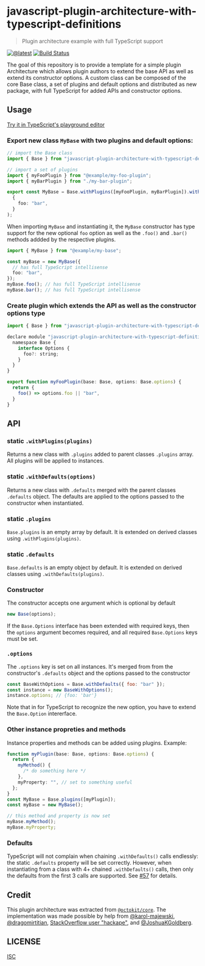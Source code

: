 # javascript-plugin-architecture-with-typescript-definitions

> Plugin architecture example with full TypeScript support

[![@latest](https://img.shields.io/npm/v/javascript-plugin-architecture-with-typescript-definitions.svg)](https://www.npmjs.com/package/javascript-plugin-architecture-with-typescript-definitions)
[![Build Status](https://github.com/gr2m/javascript-plugin-architecture-with-typescript-definitions/workflows/Test/badge.svg)](https://github.com/gr2m/javascript-plugin-architecture-with-typescript-definitions/actions/workflows/test.yml)

The goal of this repository is to provide a template for a simple plugin Architecture which allows plugin authors to extend the base API as well as extend its constructor options. A custom class can be composed of the core Base class, a set of plugins and default options and distributed as new package, with full TypeScript for added APIs and constructor options.

## Usage

[Try it in TypeScript's playground editor](https://www.typescriptlang.org/play?#code/JYWwDg9gTgLgBAbzgIQIYGcCmcC+cBmUEIcARAFaoBuGAxlMGDALRgA2ArgObAB2zqKLQAWwGJlowOUTMwDuY4cxgBPMJnT1GLACaZ8fMcAi90pANwAoS-g69Jx3nBAqAYhAgAFTj14AKPnQYVHtMAC4UDEwASkRLODgZKSgnBHiEgg8Iv1iAXgA+MnwPUgAadJwrHGtbexhHZxU0KG9uPgDTYNCItCxYtISk6VT0hIAjQWy8wtIJqDKKqpq7BxM4DCxYAGUYBl4uP3QOMfIJGAigva5+6staEyC4dwgAFQ14XMisADoFGGFWr50H4ANouZ6AvgAXWiVnunUyr3ecE+vEwcieHjeQRyVg2mG2uz4B2KSKC31JOVh1nhj2ezWxHy+mF+ikhplB4I87NKjWa7JhcIe8FJDORqPRmIgYpx1PxhKuflFgkZFI8VLx6E2MB2iuVUFVcw1QA)

### Export new class `MyBase` with two plugins and default options:

```ts
// import the Base class
import { Base } from "javascript-plugin-architecture-with-typescript-definitions";

// import a set of plugins
import { myFooPlugin } from "@example/my-foo-plugin";
import { myBarPlugin } from "./my-bar-plugin";

export const MyBase = Base.withPlugins([myFooPlugin, myBarPlugin]).withDefaults(
  {
    foo: "bar",
  }
);
```

When importing `MyBase` and instantiating it, the `MyBase` constructor has type support for the new optional `foo` option as well as the `.foo()` and `.bar()` methods addded by the respective plugins.

```ts
import { MyBase } from "@example/my-base";

const myBase = new MyBase({
  // has full TypeScript intellisense
  foo: "bar",
});
myBase.foo(); // has full TypeScript intellisense
myBase.bar(); // has full TypeScript intellisense
```

### Create plugin which extends the API as well as the constructor options type

```js
import { Base } from "javascript-plugin-architecture-with-typescript-definitions";

declare module "javascript-plugin-architecture-with-typescript-definitions" {
  namespace Base {
    interface Options {
      foo?: string;
    }
  }
}

export function myFooPlugin(base: Base, options: Base.options) {
  return {
    foo() => options.foo || "bar",
  }
}
```

## API

### static `.withPlugins(plugins)`

Returns a new class with `.plugins` added to parent classes `.plugins` array. All plugins will be applied to instances.

### static `.withDefaults(options)`

Returns a new class with `.defaults` merged with the parent classes `.defaults` object. The defaults are applied to the options passed to the constructor when instantiated.

### static `.plugins`

`Base.plugins` is an empty array by default. It is extended on derived classes using `.withPlugins(plugins)`.

### static `.defaults`

`Base.defaults` is an empty object by default. It is extended on derived classes using `.withDefaults(plugins)`.

### Constructor

The constructor accepts one argument which is optional by default

```ts
new Base(options);
```

If the `Base.Options` interface has been extended with required keys, then the `options` argument becomes required, and all required `Base.Options` keys must be set.

### `.options`

The `.options` key is set on all instances. It's merged from from the constructor's `.defaults` object and the options passed to the constructor

```js
const BaseWithOptions = Base.withDefaults({ foo: "bar" });
const instance = new BaseWithOptions();
instance.options; // {foo: 'bar'}
```

Note that in for TypeScript to recognize the new option, you have to extend the `Base.Option` intererface.

### Other instance propreties and methods

Instance properties and methods can be added using plugins. Example:

```ts
function myPlugin(base: Base, options: Base.options) {
  return {
    myMethod() {
      /* do something here */
    },
    myProperty: "", // set to something useful
  };
}
const MyBase = Base.plugins([myPlugin]);
const myBase = new MyBase();

// this method and property is now set
myBase.myMethod();
myBase.myProperty;
```

### Defaults

TypeScript will not complain when chaining `.withDefaults()` calls endlessly: the static `.defaults` property will be set correctly. However, when instantiating from a class with 4+ chained `.withDefaults()` calls, then only the defaults from the first 3 calls are supported. See [#57](https://github.com/gr2m/javascript-plugin-architecture-with-typescript-definitions/pull/57) for details.

## Credit

This plugin architecture was extracted from [`@octokit/core`](https://github.com/octokit/core.js). The implementation was made possible by help from [@karol-majewski](https://github.com/karol-majewski), [@dragomirtitian](https://github.com/dragomirtitian), [StackOverflow user "hackape"](https://stackoverflow.com/a/58706699/206879), and [@JoshuaKGoldberg](https://github.com/JoshuaKGoldberg).

## LICENSE

[ISC](LICENSE)

```

```
